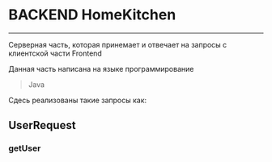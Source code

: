 # BACKEND HomeKitchen

---

Серверная часть, которая принемает и отвечает на запросы с клиентской части Frontend
  
   Данная часть написана на языке программирование 
   > Java 
  
  Сдесь реализованы такие запросы как:
  
  ## UserRequest
  
  ### getUser

